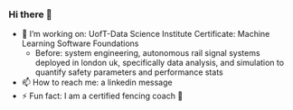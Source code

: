 ### Hi there 👋

- 🔭 I’m working on: UofT-Data Science Institute Certificate: Machine Learning Software Foundations
  - Before: system engineering, autonomous rail signal systems deployed in london uk, specifically data analysis, and simulation to quantify safety parameters and performance stats
- 📫 How to reach me: a linkedin message
- ⚡ Fun fact: I am a certified fencing coach 🤺
